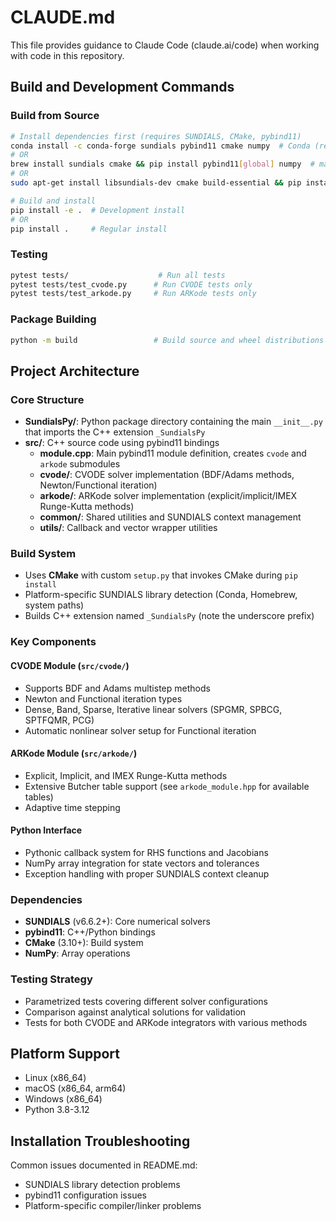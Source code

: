 # CLAUDE.md

This file provides guidance to Claude Code (claude.ai/code) when working with code in this repository.

## Build and Development Commands

### Build from Source
```bash
# Install dependencies first (requires SUNDIALS, CMake, pybind11)
conda install -c conda-forge sundials pybind11 cmake numpy  # Conda (recommended)
# OR
brew install sundials cmake && pip install pybind11[global] numpy  # macOS
# OR  
sudo apt-get install libsundials-dev cmake build-essential && pip install pybind11[global] numpy  # Ubuntu

# Build and install
pip install -e .  # Development install
# OR
pip install .     # Regular install
```

### Testing
```bash
pytest tests/                    # Run all tests
pytest tests/test_cvode.py      # Run CVODE tests only
pytest tests/test_arkode.py     # Run ARKode tests only
```

### Package Building
```bash
python -m build                 # Build source and wheel distributions
```

## Project Architecture

### Core Structure
- **SundialsPy/**: Python package directory containing the main `__init__.py` that imports the C++ extension `_SundialsPy`
- **src/**: C++ source code using pybind11 bindings
  - **module.cpp**: Main pybind11 module definition, creates `cvode` and `arkode` submodules
  - **cvode/**: CVODE solver implementation (BDF/Adams methods, Newton/Functional iteration) 
  - **arkode/**: ARKode solver implementation (explicit/implicit/IMEX Runge-Kutta methods)
  - **common/**: Shared utilities and SUNDIALS context management
  - **utils/**: Callback and vector wrapper utilities

### Build System
- Uses **CMake** with custom `setup.py` that invokes CMake during `pip install`
- Platform-specific SUNDIALS library detection (Conda, Homebrew, system paths)
- Builds C++ extension named `_SundialsPy` (note the underscore prefix)

### Key Components

#### CVODE Module (`src/cvode/`)
- Supports BDF and Adams multistep methods
- Newton and Functional iteration types  
- Dense, Band, Sparse, Iterative linear solvers (SPGMR, SPBCG, SPTFQMR, PCG)
- Automatic nonlinear solver setup for Functional iteration

#### ARKode Module (`src/arkode/`)
- Explicit, Implicit, and IMEX Runge-Kutta methods
- Extensive Butcher table support (see `arkode_module.hpp` for available tables)
- Adaptive time stepping

#### Python Interface
- Pythonic callback system for RHS functions and Jacobians
- NumPy array integration for state vectors and tolerances
- Exception handling with proper SUNDIALS context cleanup

### Dependencies
- **SUNDIALS** (v6.6.2+): Core numerical solvers
- **pybind11**: C++/Python bindings  
- **CMake** (3.10+): Build system
- **NumPy**: Array operations

### Testing Strategy
- Parametrized tests covering different solver configurations
- Comparison against analytical solutions for validation
- Tests for both CVODE and ARKode integrators with various methods

## Platform Support
- Linux (x86_64)
- macOS (x86_64, arm64) 
- Windows (x86_64)
- Python 3.8-3.12

## Installation Troubleshooting
Common issues documented in README.md:
- SUNDIALS library detection problems
- pybind11 configuration issues  
- Platform-specific compiler/linker problems